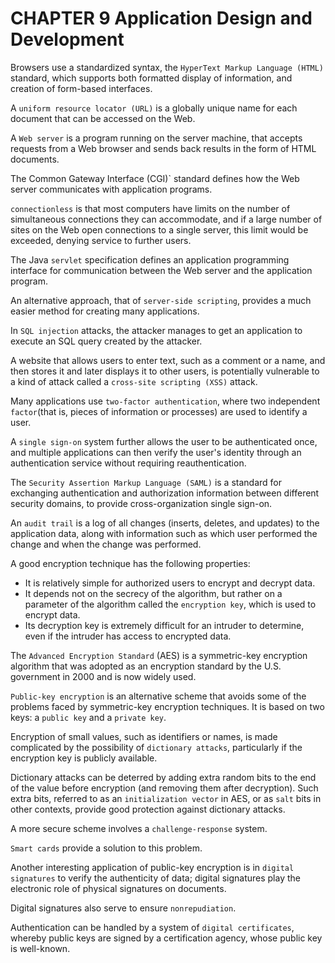 # CHAPTER 9 Application Design and Development



Browsers use a standardized syntax, the `HyperText Markup Language (HTML)` standard, which supports both formatted display of information, and creation of form-based interfaces.

A `uniform resource locator (URL)` is a globally unique name for each document that can be accessed on the Web.

A `Web server` is a program running on the server machine, that accepts requests from a Web browser and sends back results in the form of HTML documents.

The Common Gateway Interface (CGI)` standard defines how the Web server communicates with application programs.

`connectionless` is that most computers have limits on the number of simultaneous connections they can accommodate, and if a large number of sites on the Web open connections to a single server, this limit would be exceeded, denying service to further users.

The Java `servlet` specification defines an application programming interface for communication between the Web server and the application program.

An alternative approach, that of `server-side scripting`, provides a much easier method for creating many applications.

In `SQL injection` attacks, the attacker manages to get an application to execute an SQL query created by the attacker.

A website that allows users to enter text, such as a comment or a name, and then stores it and later displays it to other users, is potentially vulnerable to a kind of attack called a `cross-site scripting (XSS)` attack.

Many applications use `two-factor authentication`, where two independent `factor`(that is, pieces of information or processes) are used to identify a user.

A `single sign-on` system further allows the user to be authenticated once, and multiple applications can then verify the user's identity through an authentication service without requiring reauthentication.

The `Security Assertion Markup Language (SAML)` is a standard for exchanging authentication and authorization information between different security domains, to provide cross-organization single sign-on.

An `audit trail` is a log of all changes (inserts, deletes, and updates) to the application data, along with information such as which user performed the change and when the change was performed.

A good encryption technique has the following properties:

- It is relatively simple for authorized users to encrypt and decrypt data.
- It depends not on the secrecy of the algorithm, but rather on a parameter of the algorithm called the `encryption key`, which is used to encrypt data.
- Its decryption key is extremely difficult for an intruder to determine, even if the intruder has access to encrypted data.

The `Advanced Encryption Standard` (AES) is a symmetric-key encryption algorithm that was adopted as an encryption standard by the U.S. government in 2000 and is now widely used.

`Public-key encryption` is an alternative scheme that avoids some of the problems faced by symmetric-key encryption techniques. It is based on two keys: a `public key` and a `private key`.

Encryption of small values, such as identifiers or names, is made complicated by the possibility of `dictionary attacks`, particularly if the encryption key is publicly available.

Dictionary attacks can be deterred by adding extra random bits to the end of the value before encryption (and removing them after decryption). Such extra bits, referred to as an `initialization vector` in AES, or as `salt` bits in other contexts, provide good protection against dictionary attacks.

A more secure scheme involves a `challenge-response` system.

`Smart cards` provide a solution to this problem.

Another interesting application of public-key encryption is in `digital signatures` to verify the authenticity of data; digital signatures play the electronic role of physical signatures on documents.

Digital signatures also serve to ensure `nonrepudiation`.

Authentication can be handled by a system of `digital certificates`, whereby public keys are signed by a certification agency, whose public key is well-known.
